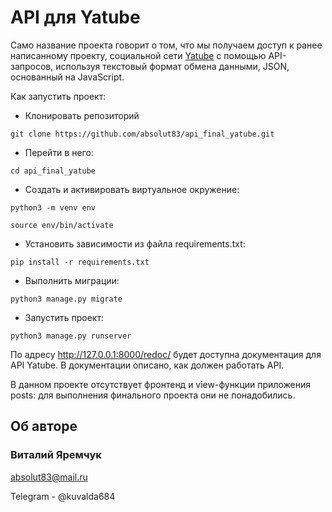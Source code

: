 # API для Yatube

Само название проекта говорит о том, что мы получаем доступ к ранее написанному проекту, социальной сети [Yatube](https://github.com/absolut83/hw05_final) с помощью API-запросов, используя текстовый формат обмена данными, JSON, основанный на JavaScript.

Как запустить проект:
- Клонировать репозиторий
```
git clone https://github.com/absolut83/api_final_yatube.git
```
- Перейти в него:
```
cd api_final_yatube
```
- Cоздать и активировать виртуальное окружение:
```
python3 -m venv env
```
```
source env/bin/activate
```
- Установить зависимости из файла requirements.txt:
```
pip install -r requirements.txt
```
- Выполнить миграции:
```
python3 manage.py migrate
```
- Запустить проект:
```
python3 manage.py runserver
```
По адресу http://127.0.0.1:8000/redoc/ будет доступна документация для API Yatube. В документации описано, как должен работать API.

В данном проекте отсутствует фронтенд и view-функции приложения posts: для выполнения финального проекта они не понадобились.

## Об авторе
### Виталий Яремчук

absolut83@mail.ru

Telegram - @kuvalda684


